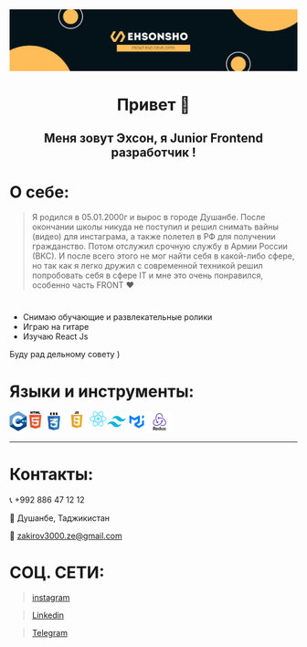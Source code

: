 <img src='./git banner.png'/>
<h1 align="center" style={{"color:"red""}}>
Привет 👋
</h1>
<h2 align="center">
 Меня зовут Эхсон, я Junior Frontend разработчик !
</h2>

#

# О себе:

> Я родился в 05.01.2000г
> и вырос в городе Душанбе.
> После окончании школы никуда не поступил и решил снимать вайны (видео) для инстаграма, а также полетел в РФ для получении гражданство. Потом отслужил срочную службу в Армии России (ВКС).
> И после всего этого не мог найти себя в какой-либо сфере, но так как я легко дружил с современной техникой
> решил попробовать себя в сфере IT и мне это очень понравился, особенно часть FRONT ♥

#

- Снимаю обучающие и развлекательные ролики
- Играю на гитаре
- Изучаю React Js

Буду рад дельному совету )

#

# Языки и инструменты:

<img align='left' src="./icons/C++.png" width='30px'/>
<img align='left' src="./icons/html.png" width='30px'/>
<img align='left' src="./icons/css.png" width='35px'/>
<img align='left' src="./icons/js.png" width='45px'/>
<img align='left' src="./icons/React.png" width='30px'/>
<img align='left' src="./icons/Tailwind.png" width='35px'/>
<img align='left' src="./icons/MUI logo.png" width='35px'/>
<img  src="./icons/Redux.png" width='45px'/>
 
--------

 
# Контакты:

📞 +992 886 47 12 12

📍 Душанбе, Таджикистан

📧 zakirov3000.ze@gmail.com

 
#
 


# СОЦ. СЕТИ:

> [instagram](https://www.instagram.com/ehsonback/)

> [Linkedin](https://www.linkedin.com/in/ehson-zokirov/)

> [Telegram](https://t.me/ehsonsho)
